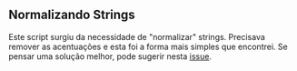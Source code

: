 ## Normalizando Strings

Este script surgiu da necessidade de "normalizar" strings.
Precisava remover as acentuações e esta foi a forma mais simples que encontrei.
Se pensar uma solução melhor, pode sugerir nesta [issue](https://github.com/QueirozT/Scripts-Compartilhados/issues/2).
